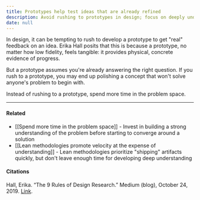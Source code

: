 ```yaml
---
title: Prototypes help test ideas that are already refined
description: Avoid rushing to prototypes in design; focus on deeply understanding the problem first to ensure solutions truly address user needs and avoid wasting effort on the wrong ideas.
date: null
---
```


In design, it can be tempting to rush to develop a prototype to get "real" feedback on an idea. Erika Hall posits that this is because a prototype, no matter how low fidelity, feels tangible: it provides physical, concrete evidence of progress.

But a prototype assumes you're already answering the right question. If you rush to a prototype, you may end up polishing a concept that won't solve anyone's problem to begin with.

Instead of rushing to a prototype, spend more time in the problem space.

---

#### Related

- [[Spend more time in the problem space]] - Invest in building a strong understanding of the problem before starting to converge around a solution
- [[Lean methodologies promote velocity at the expense of understanding]] - Lean methodologies prioritize "shipping" artifacts quickly, but don't leave enough time for developing deep understanding

#### Citations

Hall, Erika. “The 9 Rules of Design Research.” Medium (blog), October 24, 2019. [Link](https://medium.com/mule-design/the-9-rules-of-design-research-1a273fdd1d3b).

